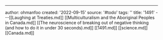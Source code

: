 ---
author: ohmanfoo
created: '2022-09-15'
source: '#todo'
tags: ''
title: '1491'
---[[Laughing at Treaties.md]]
[[Multiculturalism and the Aboriginal Peoples in Canada.md]]
[[The neuroscience of breaking out of negative thinking (and how to do it in under 30 seconds).md]]
[[1491.md]]
[[science.md]]
[[Canada.md]]
